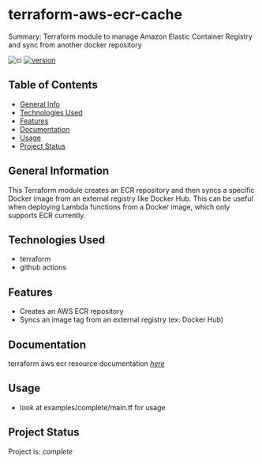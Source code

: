 # terraform-aws-ecr-cache

Summary: Terraform module to manage Amazon Elastic Container Registry and sync from another docker repository

![ci](https://github.com/conventional-changelog/standard-version/workflows/ci/badge.svg)
[![version](https://img.shields.io/badge/version-1.x-yellow.svg)](https://semver.org)

## Table of Contents
* [General Info](#general-information)
* [Technologies Used](#technologies-used)
* [Features](#Features)
* [Documentation](#Documentation)
* [Usage](#usage)
* [Project Status](#project-status)

## General Information
This Terraform module creates an ECR repository and then syncs a specific Docker image from an external registry like Docker Hub.
This can be useful when deploying Lambda functions from a Docker image, which only supports ECR currently.

## Technologies Used
- terraform
- github actions

## Features

- Creates an AWS ECR repository
- Syncs an image tag from an external registry (ex: Docker Hub)

## Documentation

terraform aws ecr resource documentation  [_here_](https://registry.terraform.io/providers/hashicorp/aws/latest/docs/resources/ecr_repository)

## Usage

* look at examples/complete/main.tf for usage

## Project Status
Project is: _complete_ 